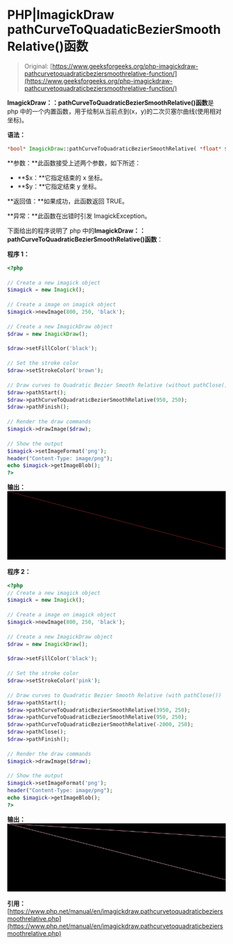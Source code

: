 # PHP|ImagickDraw pathCurveToQuadaticBezierSmoothRelative()函数

> Original: [https://www.geeksforgeeks.org/php-imagickdraw-pathcurvetoquadraticbeziersmoothrelative-function/](https://www.geeksforgeeks.org/php-imagickdraw-pathcurvetoquadraticbeziersmoothrelative-function/)

**ImagickDraw：：pathCurveToQuadraticBezierSmoothRelative()函数**是 php 中的一个内置函数，用于绘制从当前点到(x，y)的二次贝塞尔曲线(使用相对坐标)。

**语法：**

```php
*bool* ImagickDraw::pathCurveToQuadraticBezierSmoothRelative( *float* $x, *float* $y )
```

**参数：**此函数接受上述两个参数，如下所述：

*   **$x：**它指定结束的 x 坐标。
*   **$y：**它指定结束 y 坐标。

**返回值：**如果成功，此函数返回 TRUE。

**异常：**此函数在出错时引发 ImagickException。

下面给出的程序说明了 php 中的**ImagickDraw：：pathCurveToQuadraticBezierSmoothRelative()函数**：

**程序 1：**

```php
<?php

// Create a new imagick object
$imagick = new Imagick();

// Create a image on imagick object
$imagick->newImage(800, 250, 'black');

// Create a new ImagickDraw object
$draw = new ImagickDraw();

$draw->setFillColor('black');

// Set the stroke color
$draw->setStrokeColor('brown');

// Draw curves to Quadratic Bezier Smooth Relative (without pathClose())
$draw->pathStart();
$draw->pathCurveToQuadraticBezierSmoothRelative(950, 250);
$draw->pathFinish();

// Render the draw commands
$imagick->drawImage($draw);

// Show the output
$imagick->setImageFormat('png');
header("Content-Type: image/png");
echo $imagick->getImageBlob();
?>
```

**输出：**
![](img/df0273cb436f329a6d1ab8f7455de16b.png)

**程序 2：**

```php
<?php
// Create a new imagick object
$imagick = new Imagick();

// Create a image on imagick object
$imagick->newImage(800, 250, 'black');

// Create a new ImagickDraw object
$draw = new ImagickDraw();

$draw->setFillColor('black');

// Set the stroke color
$draw->setStrokeColor('pink');

// Draw curves to Quadratic Bezier Smooth Relative (with pathClose())
$draw->pathStart();
$draw->pathCurveToQuadraticBezierSmoothRelative(3950, 250);
$draw->pathCurveToQuadraticBezierSmoothRelative(950, 250);
$draw->pathCurveToQuadraticBezierSmoothRelative(-2000, 250);
$draw->pathClose();
$draw->pathFinish();

// Render the draw commands
$imagick->drawImage($draw);

// Show the output
$imagick->setImageFormat('png');
header("Content-Type: image/png");
echo $imagick->getImageBlob();
?>
```

**输出：**
![](img/da5c74bfbcb7d8715063e9ba7d20d808.png)

**引用：**[https://www.php.net/manual/en/imagickdraw.pathcurvetoquadraticbeziersmoothrelative.php](https://www.php.net/manual/en/imagickdraw.pathcurvetoquadraticbeziersmoothrelative.php)